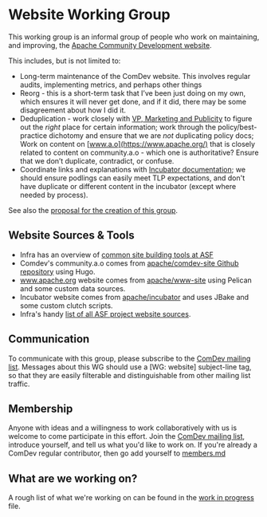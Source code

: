 # Website Working Group

This working group is an informal group of people who work on
maintaining, and improving, the [Apache Community Development
website](https://community.apache.org/).

This includes, but is not limited to:

* Long-term maintenance of the ComDev website. This involves regular audits, implementing metrics, and perhaps other things
* Reorg - this is a short-term task that I’ve been just doing on my own, which ensures it will never get done, and if it did, there may be some disagreement about how I did it.
* Deduplication - work closely with [VP, Marketing and Publicity](https://www.apache.org/press/) to figure out the *right* place for certain information; work through the policy/best-practice dichotomy and ensure that we are *not* duplicating policy docs; Work on content on [www.a.o](https://www.apache.org/) that is closely related to content on community.a.o - which one is authoritative? Ensure that we don’t duplicate, contradict, or confuse.
* Coordinate links and explanations with [Incubator documentation](https://incubator.apache.org/); we should ensure podlings can easily meet TLP expectations, and don't have duplicate or different content in the incubator (except where needed by process).

See also the [proposal for the creation of this
group](https://lists.apache.org/thread/wj1prnm95cy0rlvjqgcq15rt2r28wyqg).

## Website Sources & Tools

* Infra has an overview of [common site building tools at ASF](https://infra.apache.org/project-site.html)
* Comdev's community.a.o comes from [apache/comdev-site Github
repository](https://github.com/apache/comdev-site) using Hugo.
* www.apache.org website comes from [apache/www-site](https://github.com/apache/www-site/) using Pelican and some custom data sources.
* Incubator website comes from [apache/incubator](https://github.com/apache/incubator) and uses JBake and some custom clutch scripts.
* Infra's handy [list of all ASF project website sources](https://infra-reports.apache.org/#sitesource).

## Communication

To communicate with this group, please subscribe to the 
[ComDev mailing list]. Messages about this WG should use a [WG: website]
subject-line tag, so that they are easily filterable and distinguishable
from other mailing list traffic.

## Membership

Anyone with ideas and a willingness to work collaboratively with us is
welcome to come participate in this effort. Join the 
[ComDev mailing list], introduce yourself, and tell us what you'd like
to work on.  If you're already a ComDev regular contributor, then 
go add yourself to [members.md](members.md)

## What are we working on?

A rough list of what we're working on can be found in the [work in
progress](wip.md) file.

[ComDev mailing list]: https://lists.apache.org/list.html?dev@community.apache.org
